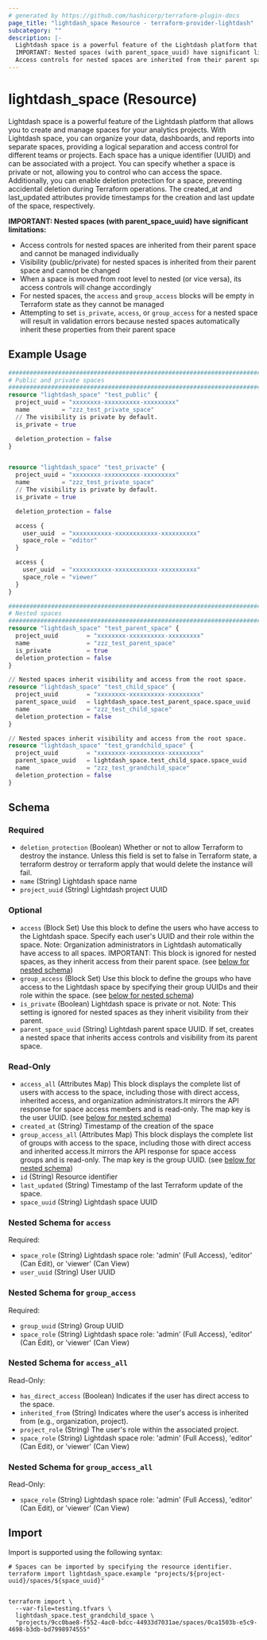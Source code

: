 ```yaml
---
# generated by https://github.com/hashicorp/terraform-plugin-docs
page_title: "lightdash_space Resource - terraform-provider-lightdash"
subcategory: ""
description: |-
  Lightdash space is a powerful feature of the Lightdash platform that allows you to create and manage spaces for your analytics projects. With Lightdash space, you can organize your data, dashboards, and reports into separate spaces, providing a logical separation and access control for different teams or projects. Each space has a unique identifier (UUID) and can be associated with a project. You can specify whether a space is private or not, allowing you to control who can access the space. Additionally, you can enable deletion protection for a space, preventing accidental deletion during Terraform operations. The created_at and last_updated attributes provide timestamps for the creation and last update of the space, respectively.
  IMPORTANT: Nested spaces (with parent_space_uuid) have significant limitations:
  Access controls for nested spaces are inherited from their parent space and cannot be managed individuallyVisibility (public/private) for nested spaces is inherited from their parent space and cannot be changedWhen a space is moved from root level to nested (or vice versa), its access controls will change accordinglyFor nested spaces, the access and group_access blocks will be empty in Terraform state as they cannot be managedAttempting to set is_private, access, or group_access for a nested space will result in validation errors because nested spaces automatically inherit these properties from their parent space
---
```


# lightdash_space (Resource)

Lightdash space is a powerful feature of the Lightdash platform that allows you to create and manage spaces for your analytics projects. With Lightdash space, you can organize your data, dashboards, and reports into separate spaces, providing a logical separation and access control for different teams or projects. Each space has a unique identifier (UUID) and can be associated with a project. You can specify whether a space is private or not, allowing you to control who can access the space. Additionally, you can enable deletion protection for a space, preventing accidental deletion during Terraform operations. The created_at and last_updated attributes provide timestamps for the creation and last update of the space, respectively. 

**IMPORTANT: Nested spaces (with parent_space_uuid) have significant limitations:** 
- Access controls for nested spaces are inherited from their parent space and cannot be managed individually 
- Visibility (public/private) for nested spaces is inherited from their parent space and cannot be changed 
- When a space is moved from root level to nested (or vice versa), its access controls will change accordingly 
- For nested spaces, the `access` and `group_access` blocks will be empty in Terraform state as they cannot be managed
- Attempting to set `is_private`, `access`, or `group_access` for a nested space will result in validation errors because nested spaces automatically inherit these properties from their parent space

## Example Usage

```terraform
##########################################################################
# Public and private spaces
##########################################################################
resource "lightdash_space" "test_public" {
  project_uuid = "xxxxxxxx-xxxxxxxxxx-xxxxxxxxx"
  name         = "zzz_test_private_space"
  // The visibility is private by default.
  is_private = true

  deletion_protection = false
}


resource "lightdash_space" "test_privacte" {
  project_uuid = "xxxxxxxx-xxxxxxxxxx-xxxxxxxxx"
  name         = "zzz_test_private_space"
  // The visibility is private by default.
  is_private = true

  deletion_protection = false

  access {
    user_uuid  = "xxxxxxxxxxx-xxxxxxxxxxxx-xxxxxxxxxx"
    space_role = "editor"
  }

  access {
    user_uuid  = "xxxxxxxxxxx-xxxxxxxxxxxx-xxxxxxxxxx"
    space_role = "viewer"
  }
}

##########################################################################
# Nested spaces
##########################################################################
resource "lightdash_space" "test_parent_space" {
  project_uuid        = "xxxxxxxx-xxxxxxxxxx-xxxxxxxxx"
  name                = "zzz_test_parent_space"
  is_private          = true
  deletion_protection = false
}

// Nested spaces inherit visibility and access from the root space.
resource "lightdash_space" "test_child_space" {
  project_uuid        = "xxxxxxxx-xxxxxxxxxx-xxxxxxxxx"
  parent_space_uuid   = lightdash_space.test_parent_space.space_uuid
  name                = "zzz_test_child_space"
  deletion_protection = false
}

// Nested spaces inherit visibility and access from the root space.
resource "lightdash_space" "test_grandchild_space" {
  project_uuid        = "xxxxxxxx-xxxxxxxxxx-xxxxxxxxx"
  parent_space_uuid   = lightdash_space.test_child_space.space_uuid
  name                = "zzz_test_grandchild_space"
  deletion_protection = false
}
```

<!-- schema generated by tfplugindocs -->
## Schema

### Required

- `deletion_protection` (Boolean) Whether or not to allow Terraform to destroy the instance. Unless this field is set to false in Terraform state, a terraform destroy or terraform apply that would delete the instance will fail.
- `name` (String) Lightdash space name
- `project_uuid` (String) Lightdash project UUID

### Optional

- `access` (Block Set) Use this block to define the users who have access to the Lightdash space. Specify each user's UUID and their role within the space. Note: Organization administrators in Lightdash automatically have access to all spaces. IMPORTANT: This block is ignored for nested spaces, as they inherit access from their parent space. (see [below for nested schema](#nestedblock--access))
- `group_access` (Block Set) Use this block to define the groups who have access to the Lightdash space by specifying their group UUIDs and their role within the space. (see [below for nested schema](#nestedblock--group_access))
- `is_private` (Boolean) Lightdash space is private or not. Note: This setting is ignored for nested spaces as they inherit visibility from their parent.
- `parent_space_uuid` (String) Lightdash parent space UUID. If set, creates a nested space that inherits access controls and visibility from its parent space.

### Read-Only

- `access_all` (Attributes Map) This block displays the complete list of users with access to the space, including those with direct access, inherited access, and organization administrators.It mirrors the API response for space access members and is read-only. The map key is the user UUID. (see [below for nested schema](#nestedatt--access_all))
- `created_at` (String) Timestamp of the creation of the space
- `group_access_all` (Attributes Map) This block displays the complete list of groups with access to the space, including those with direct access and inherited access.It mirrors the API response for space access groups and is read-only. The map key is the group UUID. (see [below for nested schema](#nestedatt--group_access_all))
- `id` (String) Resource identifier
- `last_updated` (String) Timestamp of the last Terraform update of the space.
- `space_uuid` (String) Lightdash space UUID

<a id="nestedblock--access"></a>
### Nested Schema for `access`

Required:

- `space_role` (String) Lightdash space role: 'admin' (Full Access), 'editor' (Can Edit), or 'viewer' (Can View)
- `user_uuid` (String) User UUID


<a id="nestedblock--group_access"></a>
### Nested Schema for `group_access`

Required:

- `group_uuid` (String) Group UUID
- `space_role` (String) Lightdash space role: 'admin' (Full Access), 'editor' (Can Edit), or 'viewer' (Can View)


<a id="nestedatt--access_all"></a>
### Nested Schema for `access_all`

Read-Only:

- `has_direct_access` (Boolean) Indicates if the user has direct access to the space.
- `inherited_from` (String) Indicates where the user's access is inherited from (e.g., organization, project).
- `project_role` (String) The user's role within the associated project.
- `space_role` (String) Lightdash space role: 'admin' (Full Access), 'editor' (Can Edit), or 'viewer' (Can View)


<a id="nestedatt--group_access_all"></a>
### Nested Schema for `group_access_all`

Read-Only:

- `space_role` (String) Lightdash space role: 'admin' (Full Access), 'editor' (Can Edit), or 'viewer' (Can View)

## Import

Import is supported using the following syntax:

```shell
# Spaces can be imported by specifying the resource identifier.
terraform import lightdash_space.example "projects/${project-uuid}/spaces/${space_uuid}"


terraform import \
  --var-file=testing.tfvars \
  lightdash_space.test_grandchild_space \
  "projects/9cc0bae8-f552-4ac0-bdcc-44933d7031ae/spaces/0ca1503b-e5c9-4698-b3db-bd7998974555"
```
